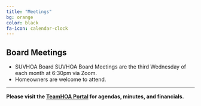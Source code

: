 ```yaml
---
title: "Meetings"
bg: orange
color: black
fa-icon: calendar-clock
---
```


## Board Meetings

- SUVHOA Board SUVHOA Board Meetings are the third Wednesday of each month at 6:30pm via Zoom.
- Homeowners are welcome to attend.
-------------------------

**Please visit the [TeamHOA Portal](https://teamhoa.com) for agendas, minutes, and financials.**
